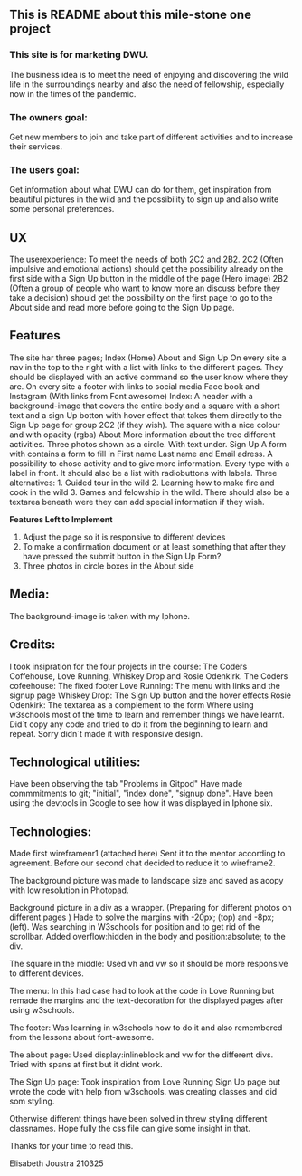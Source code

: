 
## This is README about this mile-stone one project

### This site is for marketing DWU.   
The business idea is to meet the need of enjoying and discovering the wild life in the surroundings nearby and also the need of fellowship, especially now in the times of the pandemic.
### The owners goal:
Get new members to join and take part of different activities and to increase their services.
### The users goal:
Get information about what DWU can do for them, get inspiration from beautiful pictures in the wild and the possibility to sign up and also write some personal preferences.


## UX
The userexperience:
To meet the needs of both 2C2 and 2B2.
2C2 (Often impulsive and emotional actions) should get the possibility already on the first side with a Sign Up button in the middle of the page (Hero image)
2B2 (Often a group of people who want to know more an discuss before they take a decision) should get the possibility on the first page to go to the About side and read more before going to the Sign Up page.


## Features
The site har three pages; Index (Home) About  and Sign Up 
On every site a nav in the top to the right with a list with links to the different pages. They should be displayed with an active command so the user know where they are.
On every site a footer with  links to social media Face book and Instagram (With links from Font awesome) 
Index: A header with a background-image that covers the entire body and a square  with a short text and a sign Up botton with hover effect that takes them directly to the Sign Up page for group 2C2 (if they wish). The  square with a nice colour and with opacity (rgba)
About More information about the tree different activities. Three photos shown as a circle. With text under.
Sign Up A form with contains a form to fill in First name Last name and Email adress. A possibility to chose activity and to give more information. Every type with a label in front. 
It should also be a list with radiobuttons with labels. Three alternatives: 1. Guided tour in the wild 2. Learning how to make fire and cook in the wild 3. Games and felowship in the wild. There should also be a textarea beneath were they can add special information if they wish.  


**Features Left to Implement** 

1.    Adjust the page so it is responsive to different devices 
2.    To make a confirmation document or at least something that after they have pressed the submit button in the Sign Up Form?
3.    Three photos in circle boxes in the About side

## Media:
 The background-image is taken with my Iphone. 
## Credits: 
I took insipration for the four projects in the course: The Coders Coffehouse, Love Running, Whiskey Drop and Rosie Odenkirk. 
The Coders cofeehouse: The fixed footer
Love Running: The menu with links and the signup page
Whiskey Drop: The Sign Up button and the hover effects
Rosie Odenkirk: The textarea as a complement to the form
Where using w3schools most of the time to learn and remember things we have learnt. Did´t copy any code and tried to do it from the beginning to learn and repeat.
Sorry didn´t made it with responsive design. 
## Technological utilities: 
Have been observing the tab "Problems in Gitpod"
Have made commmitments to git; "initial", "index done", "signup done".
Have been using the devtools in Google to see how it was displayed in Iphone six.

## Technologies:
Made first wireframenr1 (attached here) Sent it to the mentor according to agreement.
Before our second chat decided to reduce it to wireframe2.

The background picture was made to landscape size and saved as acopy with low resolution in Photopad.

Background picture in a div as a wrapper. (Preparing for different photos on different pages )
Hade to solve the margins with -20px; (top) and -8px; (left). Was searching in W3schools for position and to get rid of the scrollbar.
Added overflow:hidden in the body and position:absolute; to the div.

The square in the middle: Used vh and vw so it should be more responsive to different devices.

The menu: In this had case had to look at the code in Love Running but remade the margins and the text-decoration for the displayed
pages after using w3schools.

The footer: Was learning in w3schools how to do it and also remembered from the lessons about font-awesome.

The about page: Used display:inlineblock and vw for the different divs. Tried with spans at first but it didnt work.

The Sign Up page: Took inspiration from Love Running Sign Up page but wrote the code with help from w3schools. 
was creating classes and did som styling.

Otherwise different things have been solved in threw styling different classnames.
Hope fully the css file can give some insight in that.

Thanks for your time to read this.

Elisabeth Joustra 210325



